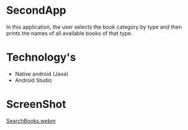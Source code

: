 # SecondApp
In this application, the user selects the book category by type and then prints the names of all available books of that type.

# Technology's
- Native android (Java)
- Android Studio

# ScreenShot 
[SearchBooks.webm](https://github.com/Anan-Elayan/BookStore2/assets/99610614/aad0a7ea-24f0-4571-8ce5-eff816e65819)

